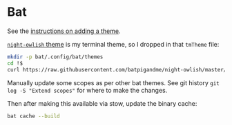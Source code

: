 # Bat

See the [instructions on adding a theme](https://github.com/sharkdp/bat#adding-new-themes).

[`night-owlish` theme](https://github.com/batpigandme/night-owlish) is my terminal theme, so I dropped in that `tmTheme` file:

```sh
mkdir -p bat/.config/bat/themes
cd !$
curl https://raw.githubusercontent.com/batpigandme/night-owlish/master/tmTheme/night-owlish.tmTheme > night-owlish.tmTheme
```

Manually update some scopes as per other bat themes.  See git history `git log -S "Extend scopes"` for where to make the changes.

Then after making this available via stow, update the binary cache:

```sh
bat cache --build
```
